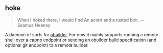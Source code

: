 hoke
----

> When I hoked there, I would find
> An acorn and a rusted bolt.
>   -- Seamus Heaney

A daemon of sorts for [obuilder](https://github.com/ocurrent/obuilder). For now it mainly supports running a remote shell over a capnp endpoint or sending an obuilder build specification (and optional git endpoint) to a remote builder.

